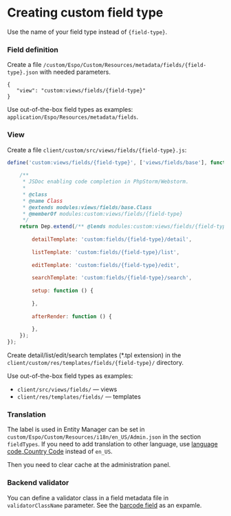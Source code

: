 # Creating custom field type

Use the name of your field type instead of `{field-type}`.

### Field definition

Create a file `/custom/Espo/Custom/Resources/metadata/fields/{field-type}.json` with needed parameters.
```
{
   "view": "custom:views/fields/{field-type}"
}
```

Use out-of-the-box field types as examples: `application/Espo/Resources/metadata/fields`.
 
### View

Create a file `client/custom/src/views/fields/{field-type}.js`:

```js
define('custom:views/fields/{field-type}', ['views/fields/base'], function (Dep) {
    
    /**
     * JSDoc enabling code completion in PhpStorm/Webstorm.
     *
     * @class
     * @name Class
     * @extends modules:views/fields/base.Class
     * @memberOf modules:custom:views/fields/{field-type}
     */
    return Dep.extend(/** @lends modules:custom:views/fields/{field-type}.Class# */{
    
        detailTemplate: 'custom:fields/{field-type}/detail',
        
        listTemplate: 'custom:fields/{field-type}/list',
        
        editTemplate: 'custom:fields/{field-type}/edit',
        
        searchTemplate: 'custom:fields/{field-type}/search',
        
        setup: function () {
        
        },
        
        afterRender: function () {
        
        },
    });
});
```

Create detail/list/edit/search  templates (*.tpl extension) in the `client/custom/res/templates/fields/{field-type}/` directory.

Use out-of-the-box field types as examples:

- `client/src/views/fields/` — views
- `client/res/templates/fields/` — templates

### Translation

The label is used in Entity Manager can be set in `custom/Espo/Custom/Resources/i18n/en_US/Admin.json` in the section `fieldTypes`.
If you need to add translation to other language, use [language code](https://en.wikipedia.org/wiki/ISO_639-1)_[Country Code](https://en.wikipedia.org/wiki/ISO_3166-1_alpha-2) instead of `en_US`.

Then you need to clear cache at the administration panel.

### Backend validator

You can define a validator class in a field metadata file in `validatorClassName` parameter. See the [barcode field](https://github.com/espocrm/espocrm/blob/stable/application/Espo/Resources/metadata/fields/barcode.json) as an expamle.
